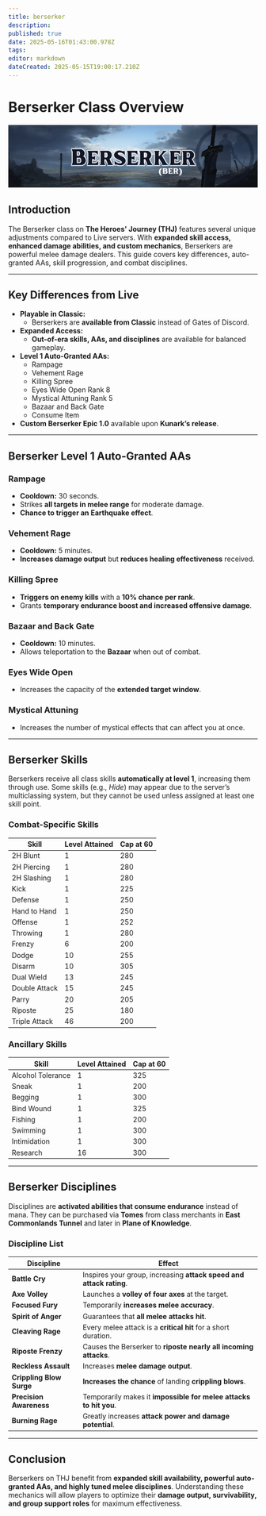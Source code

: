 ```yaml
---
title: berserker
description: 
published: true
date: 2025-05-16T01:43:00.978Z
tags: 
editor: markdown
dateCreated: 2025-05-15T19:00:17.210Z
---
```


# Berserker Class Overview

![](/berserker_page.png)

## Introduction

The Berserker class on **The Heroes' Journey (THJ)** features several unique adjustments compared to Live servers. With **expanded skill access, enhanced damage abilities, and custom mechanics**, Berserkers are powerful melee damage dealers. This guide covers key differences, auto-granted AAs, skill progression, and combat disciplines.

---

## Key Differences from Live

-   **Playable in Classic:**
    -   Berserkers are **available from Classic** instead of Gates of Discord.
-   **Expanded Access:**
    -   **Out-of-era skills, AAs, and disciplines** are available for balanced gameplay.
-   **Level 1 Auto-Granted AAs:**
    -   Rampage
    -   Vehement Rage
    -   Killing Spree
    -   Eyes Wide Open Rank 8
    -   Mystical Attuning Rank 5
    -   Bazaar and Back Gate
    -   Consume Item
-   **Custom Berserker Epic 1.0** available upon **Kunark’s release**.

---

## Berserker Level 1 Auto-Granted AAs

### Rampage

-   **Cooldown:** 30 seconds.
-   Strikes **all targets in melee range** for moderate damage.
-   **Chance to trigger an Earthquake effect**.

### Vehement Rage

-   **Cooldown:** 5 minutes.
-   **Increases damage output** but **reduces healing effectiveness** received.

### Killing Spree

-   **Triggers on enemy kills** with a **10% chance per rank**.
-   Grants **temporary endurance boost and increased offensive damage**.

### Bazaar and Back Gate

-   **Cooldown:** 10 minutes.
-   Allows teleportation to the **Bazaar** when out of combat.

### Eyes Wide Open

-   Increases the capacity of the **extended target window**.

### Mystical Attuning

-   Increases the number of mystical effects that can affect you at once.

---

## Berserker Skills

Berserkers receive all class skills **automatically at level 1**, increasing them through use. Some skills (e.g., *Hide*) may appear due to the server’s multiclassing system, but they cannot be used unless assigned at least one skill point.

### Combat-Specific Skills

| Skill | Level Attained | Cap at 60 |
| --- | --- | --- |
| 2H Blunt | 1   | 280 |
| 2H Piercing | 1   | 280 |
| 2H Slashing | 1   | 280 |
| Kick | 1   | 225 |
| Defense | 1   | 250 |
| Hand to Hand | 1   | 250 |
| Offense | 1   | 252 |
| Throwing | 1   | 280 |
| Frenzy | 6   | 200 |
| Dodge | 10  | 255 |
| Disarm | 10  | 305 |
| Dual Wield | 13  | 245 |
| Double Attack | 15  | 245 |
| Parry | 20  | 205 |
| Riposte | 25  | 180 |
| Triple Attack | 46  | 200 |

### Ancillary Skills

| Skill | Level Attained | Cap at 60 |
| --- | --- | --- |
| Alcohol Tolerance | 1   | 325 |
| Sneak | 1   | 200 |
| Begging | 1   | 300 |
| Bind Wound | 1   | 325 |
| Fishing | 1   | 200 |
| Swimming | 1   | 300 |
| Intimidation | 1   | 300 |
| Research | 16  | 300 |

---

## Berserker Disciplines

Disciplines are **activated abilities that consume endurance** instead of mana. They can be purchased via **Tomes** from class merchants in **East Commonlands Tunnel** and later in **Plane of Knowledge**.

### Discipline List

| Discipline | Effect |
| --- | --- |
| **Battle Cry** | Inspires your group, increasing **attack speed and attack rating**. |
| **Axe Volley** | Launches a **volley of four axes** at the target. |
| **Focused Fury** | Temporarily **increases melee accuracy**. |
| **Spirit of Anger** | Guarantees that **all melee attacks hit**. |
| **Cleaving Rage** | Every melee attack is a **critical hit** for a short duration. |
| **Riposte Frenzy** | Causes the Berserker to **riposte nearly all incoming attacks**. |
| **Reckless Assault** | Increases **melee damage output**. |
| **Crippling Blow Surge** | **Increases the chance** of landing **crippling blows**. |
| **Precision Awareness** | Temporarily makes it **impossible for melee attacks to hit you**. |
| **Burning Rage** | Greatly increases **attack power and damage potential**. |

---

## Conclusion

Berserkers on THJ benefit from **expanded skill availability, powerful auto-granted AAs, and highly tuned melee disciplines**. Understanding these mechanics will allow players to optimize their **damage output, survivability, and group support roles** for maximum effectiveness.